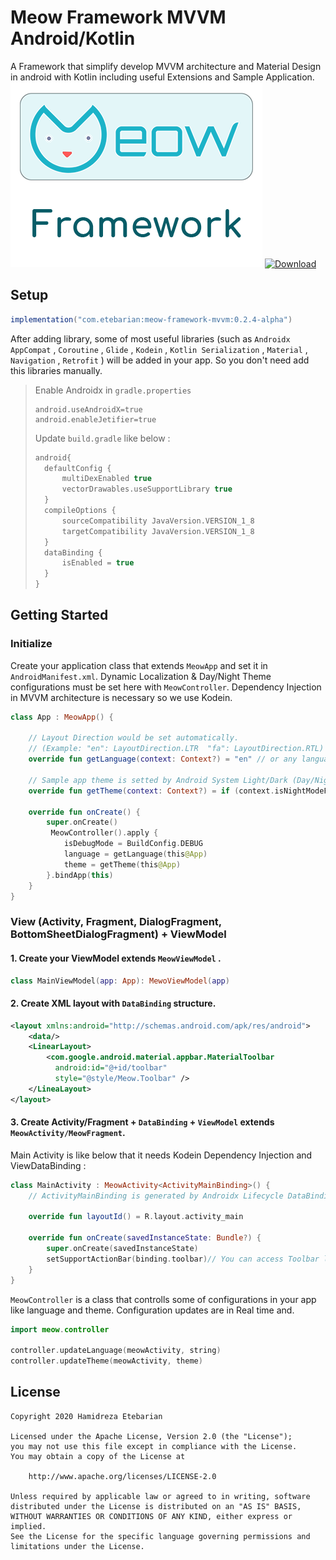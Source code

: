

# Meow Framework MVVM Android/Kotlin 
A Framework that simplify develop MVVM architecture and Material Design in android with Kotlin including useful Extensions and Sample Application.   
![](/Resources/logo_meow_framework.png)
[ ![Download](https://api.bintray.com/packages/infinitydesign/meow/Meow-Framework-MVVM/images/download.svg?version=0.2.4-alpha) ](https://bintray.com/infinitydesign/meow/Meow-Framework-MVVM/0.2.4-alpha/link)

## Setup
```groovy
implementation("com.etebarian:meow-framework-mvvm:0.2.4-alpha")
```
After adding library, some of most useful libraries (such as `Androidx AppCompat` , `Coroutine` , `Glide` , `Kodein` , `Kotlin Serialization` , `Material`  , `Navigation` , `Retrofit` ) will be added in your app. So you don't need add this libraries manually.

> Enable Androidx in `gradle.properties` 
>```properties
>android.useAndroidX=true
>android.enableJetifier=true
>```
>Update `build.gradle` like below : 
>```groovy
>android{
>	defaultConfig {    
>		multiDexEnabled true  
>		vectorDrawables.useSupportLibrary true
>	}
>	compileOptions {  
>		sourceCompatibility JavaVersion.VERSION_1_8  
>		targetCompatibility JavaVersion.VERSION_1_8 
>	}
>	dataBinding {  
>		isEnabled = true  
>	}
>}
>```

## Getting Started

### Initialize
Create your application class that extends `MeowApp` and set it in `AndroidManifest.xml`. Dynamic Localization & Day/Night Theme configurations must be set here with `MeowController`.
Dependency Injection in MVVM architecture is necessary so we use Kodein. 

```kotlin
class App : MeowApp() {

    // Layout Direction would be set automatically. 
    // (Example: "en": LayoutDirection.LTR  "fa": LayoutDirection.RTL)
    override fun getLanguage(context: Context?) = "en" // or any language such as ("fa","fr","ar",etc.)
    
    // Sample app theme is setted by Android System Light/Dark (Day/Night) mode
    override fun getTheme(context: Context?) = if (context.isNightModeFromSettings()) MeowController.Theme.NIGHT else  MeowController.Theme.DAY
    
    override fun onCreate() {
        super.onCreate()
         MeowController().apply {         
            isDebugMode = BuildConfig.DEBUG
            language = getLanguage(this@App) 
            theme = getTheme(this@App)
        }.bindApp(this)
    }
}
```

###  View (Activity, Fragment, DialogFragment, BottomSheetDialogFragment) + ViewModel 
#### 1.  Create your ViewModel extends `MeowViewModel` .
```kotlin
class MainViewModel(app: App): MewoViewModel(app)
```
#### 2.  Create XML layout with `DataBinding` structure.
```xml
<layout xmlns:android="http://schemas.android.com/apk/res/android">
	<data/>
	<LinearLayout>
		<com.google.android.material.appbar.MaterialToolbar  
		  android:id="@+id/toolbar"
		  style="@style/Meow.Toolbar" />	
	</LineaLayout>
</layout>
```

#### 3.  Create Activity/Fragment  + `DataBinding`  + `ViewModel` extends `MeowActivity/MeowFragment`.
Main Activity is like below that it needs Kodein Dependency Injection and ViewDataBinding  :
```kotlin
class MainActivity : MeowActivity<ActivityMainBinding>() {
	// ActivityMainBinding is generated by Androidx Lifecycle DataBinding Utils

    override fun layoutId() = R.layout.activity_main
    
    override fun onCreate(savedInstanceState: Bundle?) {
        super.onCreate(savedInstanceState)
        setSupportActionBar(binding.toolbar)// You can access Toolbar like this line
    }
}
```

`MeowController` is a class that controlls some of configurations in your app like language and theme. Configuration updates are in Real time and.
```kotlin
import meow.controller

controller.updateLanguage(meowActivity, string)
controller.updateTheme(meowActivity, theme)
```
License
--------

    Copyright 2020 Hamidreza Etebarian

    Licensed under the Apache License, Version 2.0 (the "License");
    you may not use this file except in compliance with the License.
    You may obtain a copy of the License at

        http://www.apache.org/licenses/LICENSE-2.0

    Unless required by applicable law or agreed to in writing, software
    distributed under the License is distributed on an "AS IS" BASIS,
    WITHOUT WARRANTIES OR CONDITIONS OF ANY KIND, either express or implied.
    See the License for the specific language governing permissions and
    limitations under the License.



